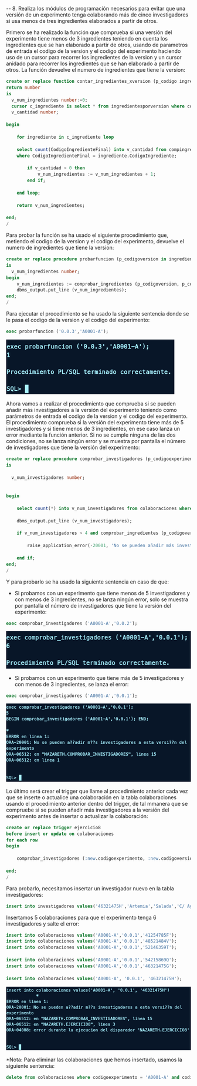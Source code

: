 -- 8. Realiza los módulos de programación necesarios para evitar que una versión de un experimento tenga colaborando más de cinco investigadores si usa menos de tres ingredientes elaborados a partir de otros.

Primero se ha realizado la función que comprueba si una versión del experimento tiene menos de 3 ingredientes teniendo en cuenta los ingredientes que se han elaborado a partir de otros, usando de parametros de entrada el codigo de la version y el codigo del experimento haciendo uso de un cursor para recorrer los ingredientes de la version y un cursor anidado para recorrer los ingredientes que se han elaborado a partir de otros. La función devuelve el numero de ingredientes que tiene la version:

```sql
create or replace function contar_ingredientes_xversion (p_codigo ingredientesporversion.CodigoVersion%type, p_codigoexperimento ingredientesporversion.codigoexperimento%type)
return number
is
  v_num_ingredientes number:=0;
  cursor c_ingrediente is select * from ingredientesporversion where codigoversion = p_codigo and codigoexperimento = p_codigoexperimento;
  v_cantidad number;

begin

    for ingrediente in c_ingrediente loop

    select count(CodigoIngredienteFinal) into v_cantidad from compingredientespre 
    where CodigoIngredienteFinal = ingrediente.CodigoIngrediente;
    
        if v_cantidad > 0 then
            v_num_ingredientes := v_num_ingredientes + 1;
        end if;

    end loop;

    return v_num_ingredientes;

end;
/
```

Para probar la función se ha usado el siguiente procedimiento que, metiendo el codigo de la version y el codigo del experimento, devuelve el numero de ingredientes que tiene la version:

```sql
create or replace procedure probarfuncion (p_codigoversion in ingredientesporversion.codigoversion%type, p_codigoexperimento in ingredientesporversion.codigoexperimento%type)
is
  v_num_ingredientes number;
begin
    v_num_ingredientes := comprobar_ingredientes (p_codigoversion, p_codigoexperimento);
    dbms_output.put_line (v_num_ingredientes);
end;
/
```

Para ejecutar el procedimiento se ha usado la siguiente sentencia donde se le pasa el codigo de la version y el codigo del experimento:

```sql
exec probarfuncion ('0.0.3','A0001-A');
```

![img](/tasks/img/ejercicio8/1.png)


Ahora vamos a realizar el procedimiento que comprueba si se pueden añadir más investigadores a la versión del experimento teniendo como parámetros de entrada el codigo de la version y el codigo del experimento. El procedimiento comprueba si la versión del experimento tiene más de 5 investigadores y si tiene menos de 3 ingredientes, en ese caso lanza un error mediante la función anterior. Si no se cumple ninguna de las dos condiciones, no se lanza ningún error y se muestra por pantalla el número de investigadores que tiene la versión del experimento: 

```sql
create or replace procedure comprobar_investigadores (p_codigoexperimento in colaboraciones.codigoexperimento%type, p_codigoversion in colaboraciones.codigoversion%type)
is

  v_num_investigadores number;


begin
    
    select count(*) into v_num_investigadores from colaboraciones where codigoexperimento = p_codigoexperimento and codigoversion = p_codigoversion;
    
    dbms_output.put_line (v_num_investigadores);
    
    if v_num_investigadores > 4 and comprobar_ingredientes (p_codigoversion, p_codigoexperimento) < 3 then
        
        raise_application_error(-20001, 'No se pueden añadir más investigadores a esta versión del experimento ');
    
    end if;
end;
/
```

Y para probarlo se ha usado la siguiente sentencia en caso de que: 

* Si probamos con un experimento que tiene menos de 5 investigadores y con menos de 3 ingredientes, no se lanza ningún error, solo se muestra por pantalla el número de investigadores que tiene la versión del experimento:

```sql
exec comprobar_investigadores ('A0001-A','0.0.2');
```

![img](/tasks/img/ejercicio8/2.png)

* Si probamos con un experimento que tiene más de 5 investigadores y con menos de 3 ingredientes, se lanza el error:

```sql
exec comprobar_investigadores ('A0001-A','0.0.1');
```

![img](/tasks/img/ejercicio8/4.png)


Lo último será crear el trigger que llame al procedimiento anterior cada vez que se inserte o actualice una colaboración en la tabla colaboraciones usando el procedimiento anterior dentro del trigger, de tal mmanera que se compruebe si se pueden añadir más investigadores a la versión del experimento antes de insertar o actualizar la colaboración:

```sql
create or replace trigger ejercicio8
before insert or update on colaboraciones
for each row
begin

    comprobar_investigadores (:new.codigoexperimento, :new.codigoversion);

end;
/
```

Para probarlo, necesitamos insertar un investigador nuevo en la tabla investigadores:

```sql
insert into investigadores values('46321475H','Artemia','Salada','C/ Agua 1, Sevilla','695842156','Carnes');
```

Insertamos 5 colaboraciones para que el experimento tenga 6 investigadores y salte el error:

```sql
insert into colaboraciones values('A0001-A','0.0.1','41254785F');
insert into colaboraciones values('A0001-A','0.0.1','48521484V');
insert into colaboraciones values('A0001-A','0.0.1','52146359T');

insert into colaboraciones values('A0001-A','0.0.1','54215869Q');
insert into colaboraciones values('A0001-A','0.0.1','46321475G');

insert into colaboraciones values('A0001-A', '0.0.1', '46321475H');
```

![img](/tasks/img/ejercicio8/3.png)


*Nota: Para eliminar las colaboraciones que hemos insertado, usamos la siguiente sentencia:

```sql
delete from colaboraciones where codigoexperimento = 'A0001-A' and codigoversion = '0.0.1';
```
